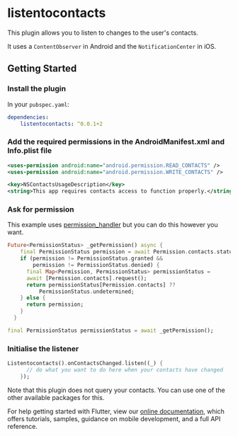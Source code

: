 # listentocontacts

This plugin allows you to listen to changes to the user's contacts.

It uses a `ContentObserver` in Android and the `NotificationCenter` in iOS.

## Getting Started

### Install the plugin

In your `pubspec.yaml`:

```yaml  
dependencies:  
    listentocontacts: ^0.0.1+2
``` 

### Add the required permissions in the AndroidManifest.xml and Info.plist file


```xml  
<uses-permission android:name="android.permission.READ_CONTACTS" />  
<uses-permission android:name="android.permission.WRITE_CONTACTS" />  
```  

```xml  
<key>NSContactsUsageDescription</key>  
<string>This app requires contacts access to function properly.</string>  
```  


### Ask for permission

This example uses [permission_handler](https://pub.dartlang.org/packages/permission_handler) but you can do this however you want.

```dart
Future<PermissionStatus> _getPermission() async {
    final PermissionStatus permission = await Permission.contacts.status;
    if (permission != PermissionStatus.granted &&
        permission != PermissionStatus.denied) {
      final Map<Permission, PermissionStatus> permissionStatus =
      await [Permission.contacts].request();
      return permissionStatus[Permission.contacts] ??
          PermissionStatus.undetermined;
    } else {
      return permission;
    }
  }

final PermissionStatus permissionStatus = await _getPermission();

```

### Initialise the listener
```dart
Listentocontacts().onContactsChanged.listen((_) {
      // do what you want to do here when your contacts have changed
    });
```

Note that this plugin does not query your contacts. You can use one of the other available packages for this.

For help getting started with Flutter, view our 
[online documentation](https://flutter.dev/docs), which offers tutorials, 
samples, guidance on mobile development, and a full API reference.
